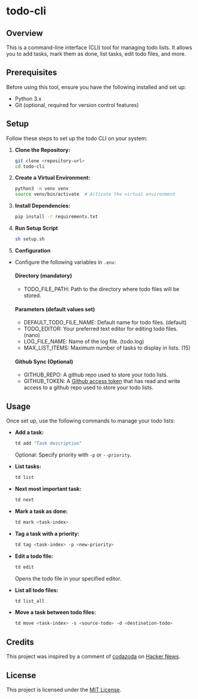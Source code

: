 # todo-cli

## Overview

This is a command-line interface (CLI) tool for managing todo lists. It allows you to add tasks, mark them as done, list tasks, edit todo files, and more.

## Prerequisites

Before using this tool, ensure you have the following installed and set up:

- Python 3.x
- Git (optional, required for version control features)

## Setup

Follow these steps to set up the todo CLI on your system:

1. **Clone the Repository:**

   ```bash
   git clone <repository-url>
   cd todo-cli
   ```

2. **Create a Virtual Environment:**

   ```bash
   python3 -m venv venv
   source venv/bin/activate  # Activate the virtual environment
   ```

3. **Install Dependencies:**

   ```bash
   pip install -r requirements.txt
   ```

4. **Run Setup Script**

   ```bash
   sh setup.sh
   ```

5. **Configuration**

- Configure the following variables in `.env`:

  #### Directory (mandatory)

  - TODO_FILE_PATH: Path to the directory where todo files will be stored.

  #### Parameters (default values set)

  - DEFAULT_TODO_FILE_NAME: Default name for todo files. (default)
  - TODO_EDITOR: Your preferred text editor for editing todo files. (nano)
  - LOG_FILE_NAME: Name of the log file. (todo.log)
  - MAX_LIST_ITEMS: Maximum number of tasks to display in lists. (15)

  #### Github Sync (Optional)

  - GITHUB_REPO: A github repo used to store your todo lists.
  - GITHUB_TOKEN: A [Github access token](https://docs.github.com/en/authentication/keeping-your-account-and-data-secure/managing-your-personal-access-tokens#creating-a-fine-grained-personal-access-token) that has read and write access to a github repo used to store your todo lists.

## Usage

Once set up, use the following commands to manage your todo lists:

- **Add a task:**

  ```bash
  td add "Task description"
  ```

  Optional: Specify priority with `-p` or `--priority`.

- **List tasks:**

  ```bash
  td list
  ```

- **Next most important task:**

  ```bash
  td next
  ```

- **Mark a task as done:**

  ```bash
  td mark <task-index>
  ```

- **Tag a task with a priority:**

  ```bash
  td tag <task-index> -p <new-priority>
  ```

- **Edit a todo file:**

  ```bash
  td edit
  ```

  Opens the todo file in your specified editor.

- **List all todo files:**

  ```bash
  td list_all
  ```

- **Move a task between todo files:**

  ```bash
  td move <task-index> -s <source-todo> -d <destination-todo>
  ```

## Credits

This project was inspired by a comment of [codazoda](https://news.ycombinator.com/user?id=codazoda) on [Hacker News](https://news.ycombinator.com/item?id=40950584).

## License

This project is licensed under the [MIT License](LICENSE).
